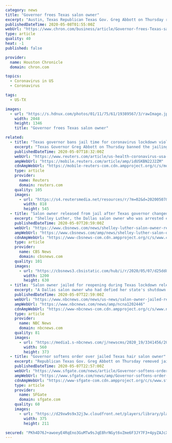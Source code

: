 ```yaml
---
category: news
title: "Governor frees Texas salon owner"
excerpt: "Austin, Texas Republican Texas Gov. Greg Abbott on Thursday removed jail as a punishment for violating his coronavirus restrictions following outcry by conservatives over a Dallas salon owner who was jailed for refusing to keep her business closed."
publishedDateTime: 2020-05-08T01:55:00Z
webUrl: "https://www.chron.com/business/article/Governor-frees-Texas-salon-owner-15255529.php"
type: article
quality: 40
heat: -1
published: false

provider:
  name: Houston Chronicle
  domain: chron.com

topics:
  - Coronavirus in US
  - Coronavirus

tags:
  - US-TX

images:
  - url: "https://s.hdnux.com/photos/01/11/75/61/19389567/3/rawImage.jpg"
    width: 2048
    height: 1346
    title: "Governor frees Texas salon owner"

related:
  - title: "Texas governor bans jail time for coronavirus lockdown violations"
    excerpt: "Texas Governor Greg Abbott on Thursday banned the jailing of anybody in the state who defied his orders to shut businesses due to the coronavirus pandemic, a move that followed an outcry over the arrest and incarceration of a Dallas salon owner."
    publishedDateTime: 2020-05-07T18:32:00Z
    webUrl: "https://www.reuters.com/article/us-health-coronavirus-usa-texas-idUSKBN22J2ZM"
    ampWebUrl: "https://mobile.reuters.com/article/amp/idUSKBN22J2ZM"
    cdnAmpWebUrl: "https://mobile-reuters-com.cdn.ampproject.org/c/s/mobile.reuters.com/article/amp/idUSKBN22J2ZM"
    type: article
    provider:
      name: Reuters
      domain: reuters.com
    quality: 105
    images:
      - url: "https://s4.reutersmedia.net/resources/r/?m=02&d=20200507&t=2&i=1517847217&w=&fh=545px&fw=&ll=&pl=&sq=&r=LYNXMPEG461UW"
        width: 818
        height: 545
  - title: "Salon owner released from jail after Texas governor changed coronavirus orders"
    excerpt: "Shelley Luther, the Dallas salon owner who was arrested earlier this week for violating a stay-at-home order by reopening her business, was released from jail on Thursday. Texas Governor Greg Abbott modified his COVID-19 executive orders earlier in the day,"
    publishedDateTime: 2020-05-07T20:59:00Z
    webUrl: "https://www.cbsnews.com/news/shelley-luther-salon-owner-released-from-jail-texas-governor-greg-abbott-changes-coronavirus-orders/"
    ampWebUrl: "https://www.cbsnews.com/amp/news/shelley-luther-salon-owner-released-from-jail-texas-governor-greg-abbott-changes-coronavirus-orders/"
    cdnAmpWebUrl: "https://www-cbsnews-com.cdn.ampproject.org/c/s/www.cbsnews.com/amp/news/shelley-luther-salon-owner-released-from-jail-texas-governor-greg-abbott-changes-coronavirus-orders/"
    type: article
    provider:
      name: CBS News
      domain: cbsnews.com
    quality: 101
    images:
      - url: "https://cbsnews3.cbsistatic.com/hub/i/r/2020/05/07/d25dd82c-772c-44ba-865d-acc05d4b3988/thumbnail/1200x630g2/9f324a3de52d1a29f340126d955a70c0/ap-20128708740033.jpg"
        width: 1200
        height: 630
  - title: "Salon owner jailed for reopening during Texas lockdown released after governor intervenes"
    excerpt: "A Dallas salon owner who had defied her state's shutdown orders walked out of jail on Thursday after Texas Gov. Greg Abbott amended his executive order on coronavirus restrictions. Shelley Luther was sentenced to seven days behind bars Tuesday for disobeying coronavirus state orders,"
    publishedDateTime: 2020-05-07T22:59:00Z
    webUrl: "https://www.nbcnews.com/news/us-news/salon-owner-jailed-reopening-during-texas-lockdown-released-after-governor-n1202446"
    ampWebUrl: "https://www.nbcnews.com/news/amp/ncna1202446"
    cdnAmpWebUrl: "https://www-nbcnews-com.cdn.ampproject.org/c/s/www.nbcnews.com/news/amp/ncna1202446"
    type: article
    provider:
      name: NBC News
      domain: nbcnews.com
    quality: 81
    images:
      - url: "https://media1.s-nbcnews.com/j/newscms/2020_19/3341456/200507-shelley-luther-release-ac-644p_0ed8788c6b338c7ddaad4fa5547fdecc.fit-560w.jpg"
        width: 560
        height: 373
  - title: "Governor softens order over jailed Texas hair salon owner"
    excerpt: "Republican Texas Gov. Greg Abbott on Thursday removed jail as a punishment for violating his coronavirus restrictions following outcry by conservatives over a Dallas salon owner who was jailed for refusing to keep her business closed."
    publishedDateTime: 2020-05-07T22:57:00Z
    webUrl: "https://www.sfgate.com/news/article/Governor-softens-order-over-jailed-Texas-hair-15253674.php"
    ampWebUrl: "https://www.sfgate.com/news/amp/Governor-softens-order-over-jailed-Texas-hair-15253674.php"
    cdnAmpWebUrl: "https://www-sfgate-com.cdn.ampproject.org/c/s/www.sfgate.com/news/amp/Governor-softens-order-over-jailed-Texas-hair-15253674.php"
    type: article
    provider:
      name: SFGate
      domain: sfgate.com
    quality: 60
    images:
      - url: "https://d29xw9s9x32j3w.cloudfront.net/players/library/placeholder.png"
        width: 375
        height: 211

secured: "PKh4D76J+awoeyE4RqEno3GuMTw9sJqE8hrNGyt6vZme6F3JY7F3+4pyZAJcXwtYcf0Tq4AU55wMmuTt1pOW/KG0QEBREl8WtiOfVhIu901xvEpvsbmC0mcjlNp63FXbDLCoBYbjHoWdPcWlXMz1fYuqpOvc5clVXB8B+gobrbtpSOPaY57s4JbKQcpWsCaF4NV19JrtF69nrc5AMCDNDLl+PjZI9jrCPeJsPQ3ZBM+RpFgEpYAVAqWAuGgbu5GOV1k1NpRDubdW8Wb/a1Fsmc1Rcg59tWbBHQIqSGElFRPpS235JN6ZsOYw71YTffhL1vma/bst8QgJ0wJ5Scy/ZVcF5TnK/tmwkxUrI947O3XPyQAvVJA/R8UaMSgqqxTr6cDKYqJThXwqhOavppACwwUEjbyPQQiPVEnD0gwNQ391qo7vmhYdd8fKOqFpckxKagCB1k7BOLWlmelNwBqXoc39aXD42sPnTGHQrCAKQzg=;BQG88EiH29JPtaxxfIhpMA=="
---
```


